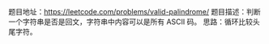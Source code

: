 题目地址：https://leetcode.com/problems/valid-palindrome/
题目描述：判断一个字符串是否是回文，字符串中内容可以是所有 ASCII 码。
思路：循环比较头尾字符。
